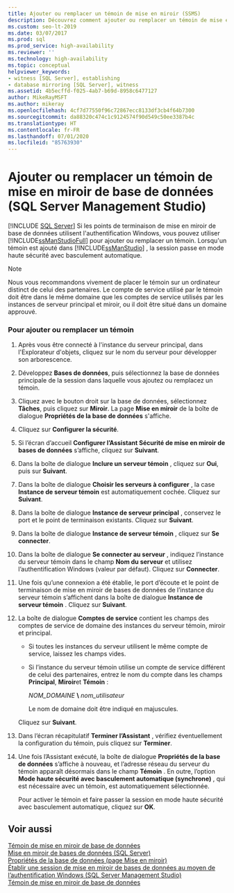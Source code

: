 ```yaml
---
title: Ajouter ou remplacer un témoin de mise en miroir (SSMS)
description: Découvrez comment ajouter ou remplacer un témoin de mise en miroir de bases de données à l’aide de SQL Server Management Studio lorsque les points de terminaison de mise en miroir de bases de données utilisent l’authentification Windows.
ms.custom: seo-lt-2019
ms.date: 03/07/2017
ms.prod: sql
ms.prod_service: high-availability
ms.reviewer: ''
ms.technology: high-availability
ms.topic: conceptual
helpviewer_keywords:
- witness [SQL Server], establishing
- database mirroring [SQL Server], witness
ms.assetid: 4b5ecffd-f025-4ab7-b69d-8958c6477127
author: MikeRayMSFT
ms.author: mikeray
ms.openlocfilehash: 4cf7d77550f96c72867ecc8133df3cb4f64b7300
ms.sourcegitcommit: da88320c474c1c9124574f90d549c50ee3387b4c
ms.translationtype: HT
ms.contentlocale: fr-FR
ms.lasthandoff: 07/01/2020
ms.locfileid: "85763930"
---
```

# <a name="add-or-replace-a-database-mirroring-witness-sql-server-management-studio"></a>Ajouter ou remplacer un témoin de mise en miroir de base de données (SQL Server Management Studio)
 [!INCLUDE [SQL Server](../../includes/applies-to-version/sqlserver.md)]
  Si les points de terminaison de mise en miroir de base de données utilisent l'authentification Windows, vous pouvez utiliser [!INCLUDE[ssManStudioFull](../../includes/ssmanstudiofull-md.md)] pour ajouter ou remplacer un témoin. Lorsqu'un témoin est ajouté dans [!INCLUDE[ssManStudio](../../includes/ssmanstudio-md.md)] , la session passe en mode haute sécurité avec basculement automatique.  
  
> [!NOTE]  
>  Nous vous recommandons vivement de placer le témoin sur un ordinateur distinct de celui des partenaires. Le compte de service utilisé par le témoin doit être dans le même domaine que les comptes de service utilisés par les instances de serveur principal et miroir, ou il doit être situé dans un domaine approuvé.  
  
### <a name="to-add-or-replace-a-witness"></a>Pour ajouter ou remplacer un témoin  
  
1.  Après vous être connecté à l'instance du serveur principal, dans l'Explorateur d'objets, cliquez sur le nom du serveur pour développer son arborescence.  
  
2.  Développez **Bases de données**, puis sélectionnez la base de données principale de la session dans laquelle vous ajoutez ou remplacez un témoin.  
  
3.  Cliquez avec le bouton droit sur la base de données, sélectionnez **Tâches**, puis cliquez sur **Miroir**. La page **Mise en miroir** de la boîte de dialogue **Propriétés de la base de données** s'affiche.  
  
4.  Cliquez sur **Configurer la sécurité**.  
  
5.  Si l’écran d’accueil **Configurer l’Assistant Sécurité de mise en miroir de bases de données** s’affiche, cliquez sur **Suivant**.  
  
6.  Dans la boîte de dialogue **Inclure un serveur témoin** , cliquez sur **Oui**, puis sur **Suivant**.  
  
7.  Dans la boîte de dialogue **Choisir les serveurs à configurer** , la case **Instance de serveur témoin** est automatiquement cochée. Cliquez sur **Suivant**.  
  
8.  Dans la boîte de dialogue **Instance de serveur principal** , conservez le port et le point de terminaison existants. Cliquez sur **Suivant**.  
  
9. Dans la boîte de dialogue **Instance de serveur témoin** , cliquez sur **Se connecter**.  
  
10. Dans la boîte de dialogue **Se connecter au serveur** , indiquez l’instance du serveur témoin dans le champ **Nom du serveur** et utilisez l’authentification Windows (valeur par défaut). Cliquez sur **Connecter**.  
  
11. Une fois qu’une connexion a été établie, le port d’écoute et le point de terminaison de mise en miroir de bases de données de l’instance du serveur témoin s’affichent dans la boîte de dialogue **Instance de serveur témoin** . Cliquez sur **Suivant**.  
  
12. La boîte de dialogue **Comptes de service** contient les champs des comptes de service de domaine des instances du serveur témoin, miroir et principal.  
  
    -   Si toutes les instances du serveur utilisent le même compte de service, laissez les champs vides.  
  
    -   Si l’instance du serveur témoin utilise un compte de service différent de celui des partenaires, entrez le nom du compte dans les champs **Principal**, **Miroir**et **Témoin** :  
  
         *NOM_DOMAINE* **\\** *nom_utilisateur*  
  
         Le nom de domaine doit être indiqué en majuscules.  
  
     Cliquez sur **Suivant**.  
  
13. Dans l’écran récapitulatif **Terminer l’Assistant** , vérifiez éventuellement la configuration du témoin, puis cliquez sur **Terminer**.  
  
14. Une fois l’Assistant exécuté, la boîte de dialogue **Propriétés de la base de données** s’affiche à nouveau, et l’adresse réseau du serveur du témoin apparaît désormais dans le champ **Témoin** . En outre, l’option **Mode haute sécurité avec basculement automatique (synchrone)** , qui est nécessaire avec un témoin, est automatiquement sélectionnée.  
  
     Pour activer le témoin et faire passer la session en mode haute sécurité avec basculement automatique, cliquez sur **OK**.  
  
## <a name="see-also"></a>Voir aussi  
 [Témoin de mise en miroir de base de données](../../database-engine/database-mirroring/database-mirroring-witness.md)   
 [Mise en miroir de bases de données &#40;SQL Server&#41;](../../database-engine/database-mirroring/database-mirroring-sql-server.md)   
 [Propriétés de la base de données &#40;page Mise en miroir&#41;](../../relational-databases/databases/database-properties-mirroring-page.md)   
 [Établir une session de mise en miroir de bases de données au moyen de l’authentification Windows &#40;SQL Server Management Studio&#41;](../../database-engine/database-mirroring/establish-database-mirroring-session-windows-authentication.md)   
 [Témoin de mise en miroir de base de données](../../database-engine/database-mirroring/database-mirroring-witness.md)  
  
  
